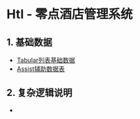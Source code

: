 # Htl - 零点酒店管理系统

## 1. 基础数据

* [Tabular列表基础数据](/projects/hotel-system/11basic-data/11tabular-data.md)
* [Assist辅助数据表](/projects/hotel-system/11basic-data/12assist-data.md)

## 2. 复杂逻辑说明

* 


